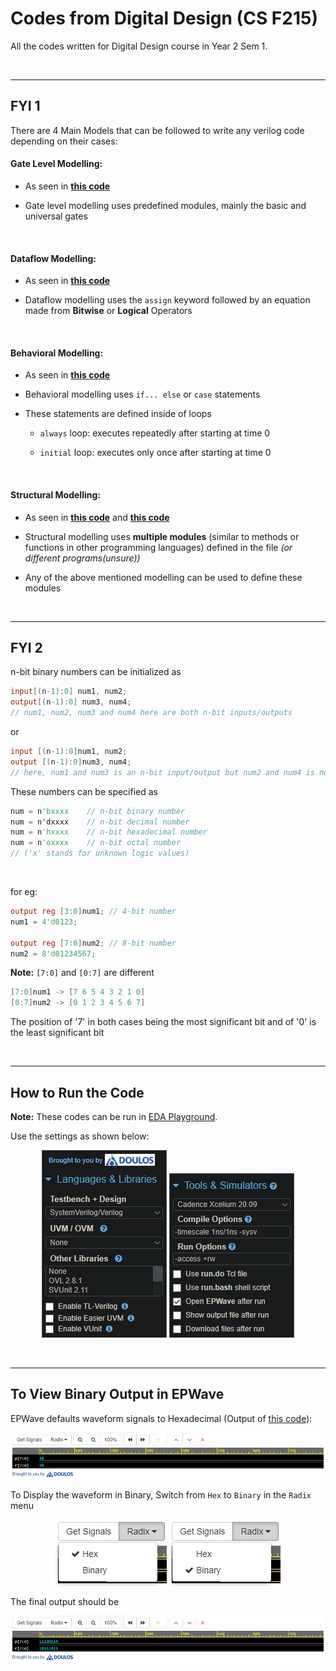 # Codes from Digital Design (CS F215)

All the codes written for Digital Design course in Year 2 Sem 1.

<br>

---

## FYI 1

There are 4 Main Models that can be followed to write any verilog code depending on their cases:

#### Gate Level Modelling:

- As seen in [**this code**](https://github.com/joejo-joestar/uni-codes/blob/main/Year%202/Digital%20Design/Lab%20Codes%20%5BExpt%20Progs%5D/Expt03/R1_Ckt_GateModelling.sv)

- Gate level modelling uses predefined modules, mainly the basic and universal gates

<br>

#### Dataflow Modelling:

- As seen in [**this code**](https://github.com/joejo-joestar/uni-codes/blob/main/Year%202/Digital%20Design/Lab%20Codes%20%5BAssignment%20Progs%5D/Expt03/E03_Q2_Eqn_Ckt_Dataflow.sv)

- Dataflow modelling uses the `assign` keyword followed by an equation made from **Bitwise** or **Logical** Operators

<br>

#### Behavioral Modelling:

- As seen in [**this code**](https://github.com/joejo-joestar/uni-codes/blob/main/Year%202/Digital%20Design/Lab%20Codes%20%5BAssignment%20Progs%5D/Expt04/E04_Q3_Full_Subtarctor_Behavior.sv)

- Behavioral modelling uses `if... else` or `case` statements

- These statements are defined inside of loops

  - `always` loop: executes repeatedly after starting at time 0

  - `initial` loop: executes only once after starting at time 0

<br>

#### Structural Modelling:

- As seen in [**this code**](https://github.com/joejo-joestar/uni-codes/blob/main/Year%202/Digital%20Design/Lab%20Codes%20%5BSelf%20Eval%20Progs%5D/Expt04/E04_SE05_FullSubber_Struct.sv) and [**this code**](https://github.com/joejo-joestar/uni-codes/blob/main/Year%202/Digital%20Design/Lab%20Codes%20%5BExpt%20Progs%5D/Expt04/R3_parallel_adder/R3_prallel_adder.sv)

- Structural modelling uses **multiple modules** (similar to methods or functions in other programming languages) defined in the file *(or different programs(unsure))*

- Any of the above mentioned modelling can be used to define these modules

<br>

---

## FYI 2

n-bit binary numbers can be initialized as

```verilog
input[(n-1):0] num1, num2;
output[(n-1):0] num3, num4;
// num1, num2, num3 and num4 here are both n-bit inputs/outputs
```

or

```verilog
input [(n-1):0]num1, num2;
output [(n-1):0]num3, num4;
// here, num1 and num3 is an n-bit input/output but num2 and num4 is not
```

These numbers can be specified as

```verilog
num = n'bxxxx    // n-bit binary number
num = n'dxxxx    // n-bit decimal number
num = n'hxxxx    // n-bit hexadecimal number
num = n'oxxxx    // n-bit octal number
// ('x' stands for unknown logic values)
```

<br>

for eg:

```verilog
output reg [3:0]num1; // 4-bit number
num1 = 4'd0123;

output reg [7:0]num2; // 8-bit number
num2 = 8'd01234567;
```

**Note:** `[7:0]` and `[0:7]` are different

```verilog
[7:0]num1 -> [7 6 5 4 3 2 1 0]
[0:7]num2 -> [0 1 2 3 4 5 6 7]
```

The position of '7' in both cases being the most significant bit and of '0' is the least significant bit

<br>

---

## How to Run the Code

**Note:** These codes can be run in [EDA Playground](https://edaplayground.com).

Use the settings as shown below:

<p align="center">

  <img src="/Year%202/Digital%20Design/Media/langnlibspart1.png" alt="Language settings" title="Language settings" data-align="center">

  <img src="/Year%202/Digital%20Design/Media/toolsnsimspart2.png" title="Tools & Simulators settings" alt="Tools & Simulators settings" data-align="center">

</p>

<br>

---

## To View Binary Output in EPWave

EPWave defaults waveform signals to Hexadecimal (Output of [this code](Year%202/Digital%20Design/Lab%20Codes%20%5BSelf%20Eval%20Progs%5D/Expt04/SE09_GrayCodetoBinary.sv)):

<p align="center">

  <img src="/Year%202/Digital%20Design/Media/EPWave_Hex_op.png" alt="EPWave Hex Output" title="EPWave Hex Output" data-align="center">

</p>

To Display the waveform in Binary, Switch from `Hex` to `Binary` in the `Radix` menu

<p align="center">

  <img src="/Year%202/Digital%20Design/Media/EPWave_Hex_Radix.png" alt="EPWave Hex Radix" title="EPWave Hex Radix" data-align="center">

  <img src="/Year%202/Digital%20Design/Media/EPWave_Binary_Radix.png" alt="EPWave Binary Radix" title="EPWave Binary Radix" data-align="center">

</p>

The final output should be

<p align="center">

  <img src="/Year%202/Digital%20Design/Media/EPWave_Binary_op.png" alt="EPWave Binary Output" title="EPWave Binary Output" data-align="center">
  
</p>
